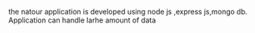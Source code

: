 the natour application is developed using node js ,express js,mongo db.
Application can handle larhe amount of data
